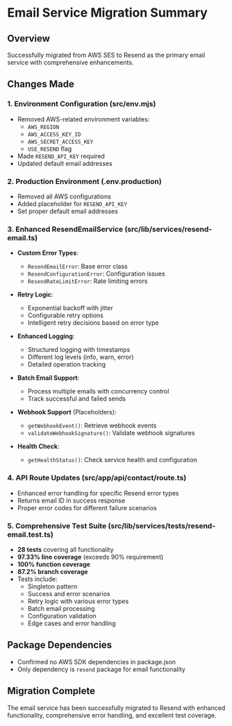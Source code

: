 # Email Service Migration Summary

## Overview
Successfully migrated from AWS SES to Resend as the primary email service with comprehensive enhancements.

## Changes Made

### 1. Environment Configuration (src/env.mjs)
- Removed AWS-related environment variables:
  - `AWS_REGION`
  - `AWS_ACCESS_KEY_ID`
  - `AWS_SECRET_ACCESS_KEY`
  - `USE_RESEND` flag
- Made `RESEND_API_KEY` required
- Updated default email addresses

### 2. Production Environment (.env.production)
- Removed all AWS configurations
- Added placeholder for `RESEND_API_KEY`
- Set proper default email addresses

### 3. Enhanced ResendEmailService (src/lib/services/resend-email.ts)
- **Custom Error Types**:
  - `ResendEmailError`: Base error class
  - `ResendConfigurationError`: Configuration issues
  - `ResendRateLimitError`: Rate limiting errors
  
- **Retry Logic**:
  - Exponential backoff with jitter
  - Configurable retry options
  - Intelligent retry decisions based on error type
  
- **Enhanced Logging**:
  - Structured logging with timestamps
  - Different log levels (info, warn, error)
  - Detailed operation tracking
  
- **Batch Email Support**:
  - Process multiple emails with concurrency control
  - Track successful and failed sends
  
- **Webhook Support** (Placeholders):
  - `getWebhookEvent()`: Retrieve webhook events
  - `validateWebhookSignature()`: Validate webhook signatures
  
- **Health Check**:
  - `getHealthStatus()`: Check service health and configuration

### 4. API Route Updates (src/app/api/contact/route.ts)
- Enhanced error handling for specific Resend error types
- Returns email ID in success response
- Proper error codes for different failure scenarios

### 5. Comprehensive Test Suite (src/lib/services/__tests__/resend-email.test.ts)
- **28 tests** covering all functionality
- **97.33% line coverage** (exceeds 90% requirement)
- **100% function coverage**
- **87.2% branch coverage**
- Tests include:
  - Singleton pattern
  - Success and error scenarios
  - Retry logic with various error types
  - Batch email processing
  - Configuration validation
  - Edge cases and error handling

## Package Dependencies
- Confirmed no AWS SDK dependencies in package.json
- Only dependency is `resend` package for email functionality

## Migration Complete
The email service has been successfully migrated to Resend with enhanced functionality, comprehensive error handling, and excellent test coverage.